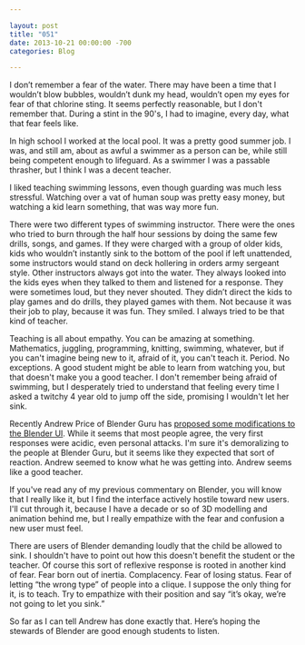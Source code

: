 ```yaml
---

layout: post  
title: "051"  
date: 2013-10-21 00:00:00 -700  
categories: Blog

---
```


I don’t remember a fear of the water. There may have been a time that I wouldn’t blow bubbles, wouldn’t dunk my head, wouldn’t open my eyes for fear of that chlorine sting. It seems perfectly reasonable, but I don't remember that. During a stint in the 90's, I had to imagine, every day, what that fear feels like.   
  
In high school I worked at the local pool. It was a pretty good summer job. I was, and still am, about as awful a swimmer as a person can be, while still being competent enough to lifeguard. As a swimmer I was a passable thrasher, but I think I was a decent teacher.   
  
I liked teaching swimming lessons, even though guarding was much less stressful. Watching over a vat of human soup was pretty easy money, but watching a kid learn something, that was way more fun.   
  
There were two different types of swimming instructor. There were the ones who tried to burn through the half hour sessions by doing the same few drills, songs, and games. If they were charged with a group of older kids, kids who wouldn’t instantly sink to the bottom of the pool if left unattended, some instructors would stand on deck hollering in orders army sergeant style. Other instructors always got into the water. They always looked into the kids eyes when they talked to them and listened for a response. They were sometimes loud, but they never shouted. They didn’t direct the kids to play games and do drills, they played games with them. Not because it was their job to play, because it was fun. They smiled. I always tried to be that kind of teacher.  
  
Teaching is all about empathy. You can be amazing at something. Mathematics, juggling, programming, knitting, swimming, whatever, but if you can't imagine being new to it, afraid of it, you can't teach it. Period. No exceptions. A good student might be able to learn from watching you, but that doesn't make you a good teacher. I don't remember being afraid of swimming, but I desperately tried to understand that feeling every time I asked a twitchy 4 year old to jump off the side, promising I wouldn't let her sink.   
  
Recently Andrew Price of Blender Guru has [proposed some modifications to the Blender UI](http://www.blenderguru.com/new-blender-ui-proposal/). While it seems that most people agree, the very first responses were acidic, even personal attacks. I'm sure it's demoralizing to the people at Blender Guru, but it seems like they expected that sort of reaction. Andrew seemed to know what he was getting into. Andrew seems like a good teacher.   
  
If you've read any of my previous commentary on Blender, you will know that I really like it, but I find the interface actively hostile toward new users. I'll cut through it, because I have a decade or so of 3D modelling and animation behind me, but I really empathize with the fear and confusion a new user must feel.   
  
There are users of Blender demanding loudly that the child be allowed to sink. I shouldn't have to point out how this doesn't benefit the student or the teacher. Of course this sort of reflexive response is rooted in another kind of fear. Fear born out of inertia. Complacency. Fear of losing status. Fear of letting “the wrong type” of people into a clique. I suppose the only thing for it, is to teach. Try to empathize with their position and say “it’s okay, we’re not going to let you sink.”  
  
So far as I can tell Andrew has done exactly that. Here’s hoping the stewards of Blender are good enough students to listen.